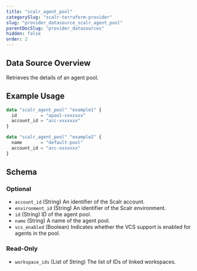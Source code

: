 ```yaml
---
title: "scalr_agent_pool"
categorySlug: "scalr-terraform-provider"
slug: "provider_datasource_scalr_agent_pool"
parentDocSlug: "provider_datasources"
hidden: false
order: 2
---
```

## Data Source Overview

Retrieves the details of an agent pool.

## Example Usage

```terraform
data "scalr_agent_pool" "example1" {
  id         = "apool-xxxxxxx"
  account_id = "acc-xxxxxxx"
}

data "scalr_agent_pool" "example2" {
  name       = "default-pool"
  account_id = "acc-xxxxxxx"
}
```

<!-- schema generated by tfplugindocs -->
## Schema

### Optional

- `account_id` (String) An identifier of the Scalr account.
- `environment_id` (String) An identifier of the Scalr environment.
- `id` (String) ID of the agent pool.
- `name` (String) A name of the agent pool.
- `vcs_enabled` (Boolean) Indicates whether the VCS support is enabled for agents in the pool.

### Read-Only

- `workspace_ids` (List of String) The list of IDs of linked workspaces.
